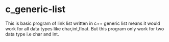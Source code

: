 # c_generic-list
This is basic program of link list written in c++
generic list means it would work for all data types like char,int,float.
But this program only work for two data type i.e char and int.
